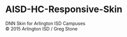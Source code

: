 # AISD-HC-Responsive-Skin

DNN Skin for Arlington ISD Campuses <br>
&copy; 2015 Arlington ISD / Greg Stone
